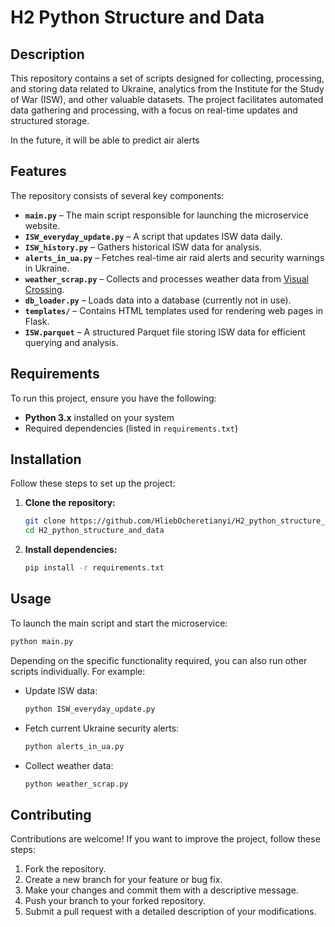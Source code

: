 # H2 Python Structure and Data

## Description
This repository contains a set of scripts designed for collecting, processing, and storing data related to Ukraine, analytics from the Institute for the Study of War (ISW), and other valuable datasets. The project facilitates automated data gathering and processing, with a focus on real-time updates and structured storage.

In the future, it will be able to predict air alerts

## Features
The repository consists of several key components:

- **`main.py`** – The main script responsible for launching the microservice website.
- **`ISW_everyday_update.py`** – A script that updates ISW data daily.
- **`ISW_history.py`** – Gathers historical ISW data for analysis.
- **`alerts_in_ua.py`** – Fetches real-time air raid alerts and security warnings in Ukraine.
- **`weather_scrap.py`** – Collects and processes weather data from [Visual Crossing](https://www.visualcrossing.com/).
- **`db_loader.py`** – Loads data into a database (currently not in use).
- **`templates/`** – Contains HTML templates used for rendering web pages in Flask.
- **`ISW.parquet`** – A structured Parquet file storing ISW data for efficient querying and analysis.

## Requirements
To run this project, ensure you have the following:

- **Python 3.x** installed on your system
- Required dependencies (listed in `requirements.txt`)

## Installation
Follow these steps to set up the project:

1. **Clone the repository:**
   ```bash
   git clone https://github.com/HliebOcheretianyi/H2_python_structure_and_data.git
   cd H2_python_structure_and_data
   ```
2. **Install dependencies:**
   ```bash
   pip install -r requirements.txt
   ```

## Usage
To launch the main script and start the microservice:
```bash
python main.py
```

Depending on the specific functionality required, you can also run other scripts individually. For example:

- Update ISW data:
  ```bash
  python ISW_everyday_update.py
  ```
- Fetch current Ukraine security alerts:
  ```bash
  python alerts_in_ua.py
  ```
- Collect weather data:
  ```bash
  python weather_scrap.py
  ```

## Contributing
Contributions are welcome! If you want to improve the project, follow these steps:

1. Fork the repository.
2. Create a new branch for your feature or bug fix.
3. Make your changes and commit them with a descriptive message.
4. Push your branch to your forked repository.
5. Submit a pull request with a detailed description of your modifications.

